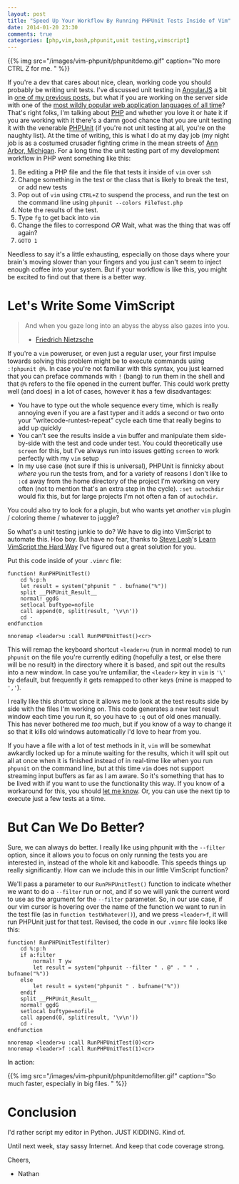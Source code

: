 ```yaml
---
layout: post
title: "Speed Up Your Workflow By Running PHPUnit Tests Inside of Vim"
date: 2014-01-20 23:30
comments: true
categories: [php,vim,bash,phpunit,unit testing,vimscript]
---
```


{{% img src="/images/vim-phpunit/phpunitdemo.gif" caption="No more CTRL Z for me. " %}}

If you're a dev that cares about nice, clean, working code you should probably be writing unit tests.  I've discussed unit testing in [AngularJS](http://angularjs.org) a bit in [one of my previous posts](http://nathanleclaire.com/blog/2013/12/13/how-to-unit-test-controllers-in-angularjs-without-setting-your-hair-on-fire/), but what if you are working on the server side with one of the [most wildly popular web application languages of all time](http://langpop.com/)?  That's right folks, I'm talking about [PHP](http://php.net/) and whether you love it or hate it if you are working with it there's a damn good chance that you are unit testing it with the venerable [PHPUnit](http://phpunit.de/) (if you're not unit testing at all, you're on the naughty list).  At the time of writing, this is what I do at my day job (my night job is as a costumed crusader fighting crime in the mean streets of [Ann Arbor, Michigan](http://www.a2gov.org/Pages/default.aspx).  For a long time the unit testing part of my development workflow in PHP went something like this:

1.  Be editing a PHP file and the file that tests it inside of `vim` over `ssh`
2.  Change something in the test or the class that is likely to break the test, or add new tests
3.  Pop out of `vim` using `CTRL+Z` to suspend the process, and run the test on the command line using `phpunit --colors FileTest.php`
4.  Note the results of the test.
5.  Type `fg` to get back into `vim`
6.  Change the files to correspond *OR* Wait, what was the thing that was off again?
7.  `GOTO 1`

Needless to say it's a little exhausting, especially on those days where your brain's moving slower than your fingers and you just can't seem to inject enough coffee into your system.  But if your workflow is like this, you might be excited to find out that there is a better way.

# Let's Write Some VimScript

> And when you gaze long into an abyss the abyss also gazes into you. 
>
> - [Friedrich Nietzsche](http://en.wikiquote.org/wiki/Friedrich_Nietzsche)

If you're a `vim` poweruser, or even just a regular user, your first impulse towards solving this problem might be to execute commands using `:!phpunit @%`.  In case you're not familiar with this syntax, you just learned that you can preface commands with `!` (bang) to run them in the shell and that `@%` refers to the file opened in the current buffer.  This could work pretty well (and does) in a lot of cases, however it has a few disadvantages:  

- You have to type out the whole sequence every time, which is really annoying even if you are a fast typer and it adds a second or two onto your "writecode-runtest-repeat" cycle each time that really begins to add up quickly
- You can't see the results inside a `vim` buffer and manipulate them side-by-side with the test and code under test.  You could theoretically use `screen` for this, but I've always run into issues getting `screen` to work perfectly with my `vim` setup
- In my use case (not sure if this is universal), PHPUnit is finnicky about *where* you run the tests from, and for a variety of reasons I don't like to `:cd` away from the home directory of the project I'm working on very often (not to mention that's an extra step in the cycle).  `:set autochdir` would fix this, but for large projects I'm not often a fan of `autochdir`.

You could also try to look for a plugin, but who wants yet *another* `vim` plugin / coloring theme / whatever to juggle?

So what's a unit testing junkie to do?  We have to dig into VimScript to automate this.  Hoo boy.  But have no fear, thanks to [Steve Losh](http://stevelosh.com/)'s [Learn VimScript the Hard Way](http://learnvimscriptthehardway.stevelosh.com/) I've figured out a great solution for you.

Put this code inside of your `.vimrc` file:

```
function! RunPHPUnitTest()
    cd %:p:h
    let result = system("phpunit " . bufname("%"))
    split __PHPUnit_Result__
    normal! ggdG
    setlocal buftype=nofile
    call append(0, split(result, '\v\n'))
    cd -
endfunction

nnoremap <leader>u :call RunPHPUnitTest()<cr>
```

This will remap the keyboard shortcut `<leader>u` (run in normal mode) to run `phpunit` on the file you're currently editing (hopefully a test, or else there will be no result) in the directory where it is based, and spit out the results into a new window.  In case you're unfamiliar, the `<leader>` key in `vim` is `'\'` by default, but frequently it gets remapped to other keys (mine is mapped to `','`). 

I really like this shortcut since it allows me to look at the test results side by side with the files I'm working on.  This code generates a new test result window each time you run it, so you have to `:q` out of old ones manually.  This has never bothered me *too* much, but if you know of a way to change it so that it kills old windows automatically I'd love to hear from you.

If you have a file with a lot of test methods in it, `vim` will be somewhat awkardly locked up for a minute waiting for the results, which it will spit out all at once when it is finished instead of in real-time like when you run `phpunit` on the command line, but at this time `vim` does not support streaming input buffers as far as I am aware.  So it's something that has to be lived with if you want to use the functionality this way.  If you know of a workaround for this, you should [let me know](mailto:nathanleclaire@gmail.com).  Or, you can use the next tip to execute just a few tests at a time.

# But Can We Do Better?

Sure, we can always do better.  I really like using phpunit with the `--filter` option, since it allows you to focus on only running the tests you are interested in, instead of the whole kit and kaboodle.  This speeds things up really significantly.  How can we include this in our little VimScript function?

We'll pass a parameter to our `RunPHPUnitTest()` function to indicate whether we want to do a `--filter` run or not, and if so we will yank the current word to use as the argument for the `--filter` parameter.  So, in our use case, if our vim cursor is hovering over the name of the function we want to run in the test file (as in `function testWhatever()`), and we press `<leader>f`, it will run PHPUnit just for that test.  Revised, the code in our `.vimrc` file looks like this:

```
function! RunPHPUnitTest(filter)
    cd %:p:h
    if a:filter
        normal! T yw
        let result = system("phpunit --filter " . @" . " " . bufname("%"))
    else
        let result = system("phpunit " . bufname("%"))
    endif
    split __PHPUnit_Result__
    normal! ggdG
    setlocal buftype=nofile
    call append(0, split(result, '\v\n'))
    cd -
endfunction

nnoremap <leader>u :call RunPHPUnitTest(0)<cr>
nnoremap <leader>f :call RunPHPUnitTest(1)<cr>
```

In action:

{{% img src="/images/vim-phpunit/phpunitdemofilter.gif" caption="So much faster, especially in big files. " %}}

# Conclusion

I'd rather script my editor in Python.  JUST KIDDING.  Kind of.

Until next week, stay sassy Internet.  And keep that code coverage strong.

Cheers,

- Nathan

